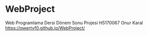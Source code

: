 # WebProject
Web Programlama Dersi Dönem Sonu Projesi 
H5170067 Onur Karal
https://qwertyf0.github.io/WebProject/
